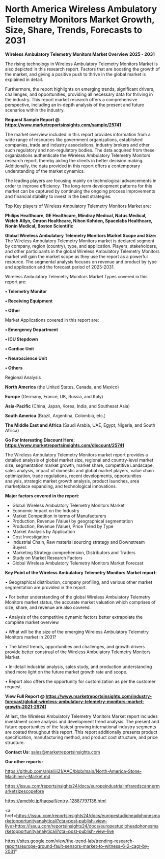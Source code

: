 # North America Wireless Ambulatory Telemetry Monitors Market Growth, Size, Share, Trends, Forecasts to 2031

<Strong> Wireless Ambulatory Telemetry Monitors Market Overview 2025 - 2031</strong>

The rising technology in Wireless Ambulatory Telemetry Monitors Market is also depicted in this research report. Factors that are boosting the growth of the market, and giving a positive push to thrive in the global market is explained in detail.

Furthermore, the report highlights on emerging trends, significant drivers, challenges, and opportunities, providing all necessary data for thriving in the industry. This report market research offers a comprehensive perspective, including an in-depth analysis of the present and future scenarios within the industry.

<strong>Request Sample Report @ <a href=https://www.marketreportsinsights.com/sample/25741>https://www.marketreportsinsights.com/sample/25741</a></strong>

The market overview included in this report provides information from a wide range of resources like government organizations, established companies, trade and industry associations, industry brokers and other such regulatory and non-regulatory bodies. The data acquired from these organizations authenticate the Wireless Ambulatory Telemetry Monitors research report, thereby aiding the clients in better decision making. Additionally, the data provided in this report offers a contemporary understanding of the market dynamics.

The leading players are focusing mainly on technological advancements in order to improve efficiency. The long-term development patterns for this market can be captured by continuing the ongoing process improvements and financial stability to invest in the best strategies.

Top Key players of Wireless Ambulatory Telemetry Monitors Market are:

<strong>Philips Healthcare, GE Healthcare, Mindray Medical, Natus Medical, Welch Allyn, Omron Healthcare, Nihon Kohden, Spacelabs Healthcare, Nonin Medical, Boston Scientific</strong>

<strong><b>Global Wireless Ambulatory Telemetry Monitors Market Scope and Size:</b></strong>
The Wireless Ambulatory Telemetry Monitors market is declared segment by company, region (country), type, and application. Players, stakeholders, and other participants in the global Wireless Ambulatory Telemetry Monitors market will gain the market scope as they use the report as a powerful resource. The segmental analysis focuses on revenue and product by type and application and the forecast period of 2025-2031.

Wireless Ambulatory Telemetry Monitors Market Types covered in this report are:

<strong>• Telemetry Monitor

• Receiving Equipment

• Other</strong>

Market Applications covered in this report are:

<strong>• Emergency Department

• ICU Stepdown

• Cardiac Unit

• Neuroscience Unit

• Others</strong> 

Regional Analysis

<strong>North America</strong> (the United States, Canada, and Mexico)

<strong>Europe</strong> (Germany, France, UK, Russia, and Italy)

<strong>Asia-Pacific</strong> (China, Japan, Korea, India, and Southeast Asia)

<strong>South America</strong> (Brazil, Argentina, Colombia, etc.)

<strong>The Middle East and Africa</strong> (Saudi Arabia, UAE, Egypt, Nigeria, and South Africa)

<strong>Go For Interesting Discount Here: <a href=https://www.marketreportsinsights.com/discount/25741>https://www.marketreportsinsights.com/discount/25741</a></strong>

The Wireless Ambulatory Telemetry Monitors market report provides a detailed analysis of global market size, regional and country-level market size, segmentation market growth, market share, competitive Landscape, sales analysis, impact of domestic and global market players, value chain optimization, trade regulations, recent developments, opportunities analysis, strategic market growth analysis, product launches, area marketplace expanding, and technological innovations.

<strong><b>Major factors covered in the report:</b></strong>
<ul>
  <li>Global Wireless Ambulatory Telemetry Monitors Market </li>
  <li>Economic Impact on the Industry</li>
  <li>Market Competition in terms of Manufacturers</li>
  <li>Production, Revenue (Value) by geographical segmentation</li>
  <li>Production, Revenue (Value), Price Trend by Type</li>
  <li>Market Analysis by Application</li>
  <li>Cost Investigation</li>
  <li>Industrial Chain, Raw material sourcing strategy and Downstream Buyers</li>
  <li>Marketing Strategy comprehension, Distributors and Traders</li>
  <li>Study on Market Research Factors</li>
  <li>Global Wireless Ambulatory Telemetry Monitors Market Forecast</li>
</ul>

<strong><b>Key Point of the Wireless Ambulatory Telemetry Monitors Market report:</b></strong>

• Geographical distribution, company profiling, and various other market segmentation are provided in the report.

• For better understanding of the global Wireless Ambulatory Telemetry Monitors market status, the accurate market valuation which comprises of size, share, and revenue are also covered.

• Analysis of the competitive dynamic factors better extrapolate the complete market overview

• What will be the size of the emerging Wireless Ambulatory Telemetry Monitors market in 2031?

• The latest trends, opportunities and challenges, and growth drivers provide better construal of the Wireless Ambulatory Telemetry Monitors Market.

• In-detail industrial analysis, sales study, and production understanding shed more light on the future market growth rate and scope.

• Report also offers the opportunity for customization as per the customer request.

<strong><b>View Full Report @ <a href=https://www.marketreportsinsights.com/industry-forecast/global-wireless-ambulatory-telemetry-monitors-market-growth-2021-25741>https://www.marketreportsinsights.com/industry-forecast/global-wireless-ambulatory-telemetry-monitors-market-growth-2021-25741</a></b></strong>


At last, the Wireless Ambulatory Telemetry Monitors Market report includes investment come analysis and development trend analysis. The present and future opportunities of the fastest growing international industry segments are coated throughout this report. This report additionally presents product specification, manufacturing method, and product cost structure, and price structure.

<strong>Contact Us:</strong>
sales@marketreportsinsights.com

<strong>Our other reports:</strong>

<a href=https://github.com/anjaliiii21/AAC/blob/main/North-America-Stone-Machinery-Market.md>https://github.com/anjaliiii21/AAC/blob/main/North-America-Stone-Machinery-Market.md</a>

<a href=https://issuu.com/reportsinsights24/docs/europeindustrialinfraredscannermarketsizescopefore>https://issuu.com/reportsinsights24/docs/europeindustrialinfraredscannermarketsizescopefore</a>

<a href=https://ameblo.jp/haqsaif/entry-12887797136.html>https://ameblo.jp/haqsaif/entry-12887797136.html</a>

<a href=https://issuu.com/reportsinsights24/docs/europestudioheadphonesmarketopportunityanalyticali?cta=post-publish-view-live>https://issuu.com/reportsinsights24/docs/europestudioheadphonesmarketopportunityanalyticali?cta=post-publish-view-live</a>

<a href=https://sites.google.com/view/the-trend-lab/trending-research-reports/europe-ground-fault-sensors-market-to-witness-6-2-cagr-by-2031>https://sites.google.com/view/the-trend-lab/trending-research-reports/europe-ground-fault-sensors-market-to-witness-6-2-cagr-by-2031</a>"
